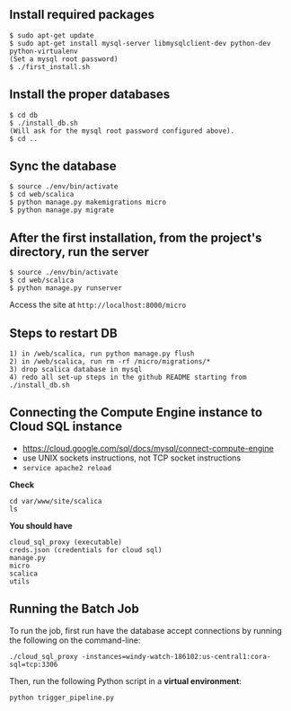 ## Install required packages
```
$ sudo apt-get update
$ sudo apt-get install mysql-server libmysqlclient-dev python-dev python-virtualenv
(Set a mysql root password)
$ ./first_install.sh
```

## Install the proper databases
```
$ cd db
$ ./install_db.sh
(Will ask for the mysql root password configured above).
$ cd ..
```

## Sync the database
```
$ source ./env/bin/activate
$ cd web/scalica
$ python manage.py makemigrations micro
$ python manage.py migrate
```


## After the first installation, from the project's directory, run the server
```
$ source ./env/bin/activate
$ cd web/scalica
$ python manage.py runserver
```

Access the site at `http://localhost:8000/micro`

## Steps to restart DB
```
1) in /web/scalica, run python manage.py flush
2) in /web/scalica, run rm -rf /micro/migrations/*
3) drop scalica database in mysql
4) redo all set-up steps in the github README starting from ./install_db.sh
```

## Connecting the Compute Engine instance to Cloud SQL instance
- https://cloud.google.com/sql/docs/mysql/connect-compute-engine
- use UNIX sockets instructions, not TCP socket instructions
- `service apache2 reload`

**Check**
```
cd var/www/site/scalica
ls
```
**You should have**
```
cloud_sql_proxy (executable)
creds.json (credentials for cloud sql)
manage.py
micro
scalica
utils
```

## Running the Batch Job
To run the job, first run have the database accept connections by running the following on the command-line:

```
./cloud_sql_proxy -instances=windy-watch-186102:us-central1:cora-sql=tcp:3306
```

Then, run the following Python script in a **virtual environment**:

```
python trigger_pipeline.py
```


